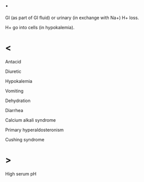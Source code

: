 # .

GI (as part of GI fluid) or urinary (in exchange with Na+) H+ loss.

H+ go into cells (in hypokalemia).

# <

Antacid

Diuretic

Hypokalemia

Vomiting

Dehydration

Diarrhea

Calcium alkali syndrome

Primary hyperaldosteronism

Cushing syndrome

# >

High serum pH
